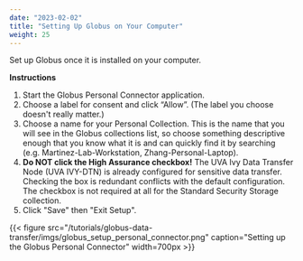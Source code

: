 ```yaml
---
date: "2023-02-02"
title: "Setting Up Globus on Your Computer"
weight: 25
---
```


Set up Globus once it is installed on your computer.

**Instructions**

1. Start the Globus Personal Connector application.
2. Choose a label for consent and click “Allow”. (The label you choose doesn't really matter.)
3. Choose a name for your Personal Collection. This is the name that you will see in the Globus collections list, so choose something descriptive enough that you know what it is and can quickly find it by searching (e.g. Martinez-Lab-Workstation, Zhang-Personal-Laptop).
4. **Do NOT click the High Assurance checkbox!** The UVA Ivy Data Transfer Node (UVA IVY-DTN) is already configured for sensitive data transfer. Checking the box is redundant conflicts with the default configuration.  The checkbox is not required at all for the Standard Security Storage collection. 
5. Click "Save" then "Exit Setup".

{{< figure src="/tutorials/globus-data-transfer/imgs/globus_setup_personal_connector.png" caption="Setting up the Globus Personal Connector" width=700px >}}


